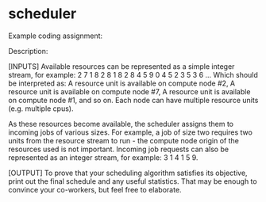scheduler
=========

Example coding assignment:

Description:


[INPUTS]
Available resources can be represented as a simple integer stream, for example:
2 7 1 8 2 8 1 8 2 8 4 5 9 0 4 5 2 3 5 3 6 ...
Which should be interpreted as:
A resource unit is available on compute node #2,
A resource unit is available on compute node #7,
A resource unit is available on compute node #1,
and so on. Each node can have multiple resource units (e.g. multiple cpus).

As these resources become available, the scheduler assigns them to incoming jobs of various sizes. For example, a job of size two requires two units from the resource stream to run - the compute node origin of the resources used is not important. Incoming job requests can also be represented as an integer stream, for example: 3 1 4 1 5 9.

[OUTPUT]
To prove that your scheduling algorithm satisfies its objective, print out the final schedule and any useful statistics. That may be enough to convince your co-workers, but feel free to elaborate.

